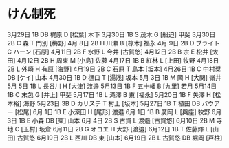 # けん制死

3月29日 1B DB 梶原     D [松葉] 木下
3月30日 1B  S 茂木     G [船迫] 甲斐
3月30日 2B  C 森       T 門別 [梅野]
4月 8日 2B  H 川瀬     B [椋木] 福永
4月 9日 2B  D ブライト C ハーン [石原]
4月11日 2B  F 水野     L 今井 [古賀悠]
4月12日 2B  B 宗       E 松井 [太田]
4月12日 2B  H 周東     M [小島] 佐藤
4月17日 1B  B 紅林     L [上田] 牧野
4月18日 2B  L 外崎     H 有原 [海野]
4月19日 2B  C 石原     T 島本 [坂本]
4月26日 1B  C 中村奨  DB [ケイ] 山本
4月30日 1B  D 樋口     T [湯浅] 坂本
5月 3日 1B  M 岡       H [大関] 嶺井
5月 5日 1B  L 長谷川   H [大津] 渡邉
5月13日 1B  F 五十幡   B [九里] 若月
5月14日 1B  C 末包     G [井上] 甲斐
5月17日 1B  L 滝澤     B 東 [福永]
5月20日 1B  F 矢澤     H [松本裕] 海野
5月23日 3B  D カリステ T 村上 [坂本]
5月27日 1B  T 植田    DB バウアー [松尾]
6月 1日 1B  E 小深田   H [尾形] 渡邉
6月 1日 1B  B 廣岡     L [與座] 牧野
6月 3日 1B  E 小森    DB [東] 山本
6月 4日 2B  S 古賀     L 渡邉 [古賀悠]
6月10日 2B  M 寺地     C [玉村] 坂倉
6月11日 2B  G オコエ   H 大野 [渡邉]
6月12日 1B  T 佐藤輝   L [山田] 古賀悠
6月19日 2B  L 西川    DB 東 [山本]
6月19日 2B  L 古賀悠  DB 堀岡 [戸柱]